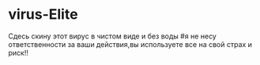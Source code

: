 # virus-Elite
Сдесь скину этот вирус в чистом виде и без воды
#я не несу ответственности за ваши действия,вы используете все на свой страх и риск!!

